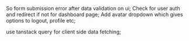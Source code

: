 So form submission error after data validation on ui;
Check for user auth and redirect if not for dashboard page;
Add avatar dropdown which gives options to logout, profile etc;

use tanstack query for client side data fetching;

